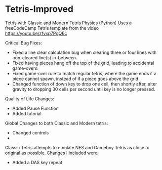 # Tetris-Improved
Tetris with Classic and Modern Tetris Physics (Python)
Uses a freeCodeCamp Tetris template from the video https://youtu.be/zfvxp7PgQ6c


Critical Bug Fixes:
- Fixed a line clear calculation bug when clearing three or four lines with non-cleared line(s) in-between.
- Fixed having pieces hang off the top of the grid, leading to accidental game-overs.
- Fixed game-over rule to match regular tetris, where the game ends if a piece cannot spawn, instead of if a piece goes above the grid
- Changed function of down key to drop one cell, then shortly after, alter gravity to dropping 30 cells per second until key is no longer pressed. 


Quality of Life Changes:
- Added Pause Function
- Added tutorial

Global Changes to both Classic and Modern tetris:
- Changed controls
- 

Classic Tetris attempts to emulate NES and Gameboy Tetris as close to original as possible.  Changes I included were:
- Added a DAS key repeat
